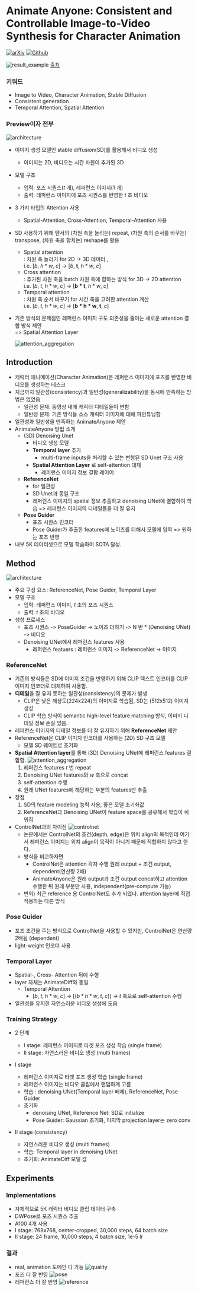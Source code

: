 # Animate Anyone: Consistent and Controllable Image-to-Video Synthesis for Character Animation
[![arXiv](https://img.shields.io/badge/arXiv-2210.02441-b31b1b.svg)](https://arxiv.org/pdf/2311.17117.pdf)
[![Github](https://img.shields.io/badge/GitHub-181717?logo=github&logoColor=white)](https://github.com/HumanAIGC/AnimateAnyone?tab=readme-ov-file)

![result_example](./materials/AnimateAnyone/result.gif)
[출처](https://www.aitimes.com/news/articleView.html?idxno=155678)

### 키워드
- Image to Video, Character Animation, Stable Diffusion
- Consistent generation 
- Temporal Attention, Spatial Attention

### Preview이자 전부
![architecture](./materials/AnimateAnyone/architecture.png)
- 이미지 생성 모델인 stable diffusion(SD)를 활용해서 비디오 생성
  - 이미지는 2D, 비디오는 시간 차원이 추가된 3D
- 모델 구조
  - 입력: 포즈 시퀀스($t$ 개), 레퍼런스 이미지($1$ 개)
  - 출력: 레퍼런스 이미지에 포즈 시퀀스를 반영한 $t$ 초 비디오
- 3 가지 타입의 Attention 사용
  - Spatial-Attention, Cross-Attention, Temporal-Attention 사용
- SD 사용하기 위해 텐서의 (차원 축을 늘리는) repeat, (차원 축의 순서를 바꾸는) transpose, (차원 축을 합치는) reshape를 활용
  - Spatial attention 
  </br>: 차원 축 늘리기 for 2D -> 3D 데이터 , 
  </br> i.e. $[b,\; h*w,\; c]$ -> $[b,\; \mathbf{t},\; h*w,\; c]$
  - Cross attention 
  </br>: 추가된 차원 축을 batch 차원 축에 합하는 방식 for 3D -> 2D attention
  </br> i.e. $[b,\; t,\; h*w,\; c]$ -> $[\mathbf{b*t},\; h*w,\; c]$
  - Temporal attention
  </br>: 차원 축 순서 바꾸기 for 시간 축을 고려한 attention 계산 
  </br> i.e. $[b,\; t,\; h*w,\; c]$ -> $[\mathbf{b*h*w},\; \mathbf{t},\; c]$
- 기존 방식의 문제점인 레퍼런스 이미지 구도 의존성을 줄이는 새로운 attention 결합 방식 제안
  </br> => Spatial Attention Layer

  ![attention_aggregation](./materials/AnimateAnyone/attention_aggregation.png)


## Introduction
- 캐릭터 애니메이션(Character Animation)은 레퍼런스 이미지에 포즈를 반영한 비디오를 생성하는 테스크 
- 지금까지 일관성(consistency)과 일반성(generalizability)을 동시에 만족하는 방법은 없었음
  - 일관성 문제: 동영상 내에 캐릭터 디테일들이 변함
  - 일반성 문제: 기존 방식들 소스 캐릭터 이미지에 대해 파인튜닝함
- 일관성과 일반성을 만족하는 AnimateAnyone 제안
- AnimateAnyone 방법 소개
  - (3D) Denoising Unet 
    - 비디오 생성 모델
    - __Temporal layer__ 추가
      - multi-frame inputs을 처리할 수 있는 변형된 SD Unet 구조 사용
    - __Spatial Attention Layer__ 로 self-attention 대체
      - 레퍼런스 이미지 정보 결합 레이어
  - __ReferenceNet__
    - for 일관성
    - SD Unet과 동일 구조
    - 레퍼런스 이미지의 spatial 정보 추출하고 denoising UNet에 결합하여 학습 => 레퍼런스 이미지의 디테일들을 더 잘 유지
  - __Pose Guider__
    - 포즈 시퀀스 인코더
    - Pose Guider가 추출한 features에 노이즈를 더해서 모델에 입력 => 원하는 포즈 반영
- 내부 5K 데이터셋으로 모델 학습하여 SOTA 달성.

## Method
  ![architecture](./materials/AnimateAnyone/architecture.png)
- 주요 구성 요소: ReferenceNet, Pose Guider, Temporal Layer
- 모델 구조
  - 입력: 레퍼런스 이미지, $t$ 초의 포즈 시퀀스
  - 출력: $t$ 초의 비디오 
- 생성 프로세스
  - 포즈 시퀀스 -> PoseGuider -> 노이즈 더하기 -> N 번 * (Denoising UNet) -> 비디오
  - Denoising UNet에서 레퍼런스 features 사용
    - 레퍼런스 featuers : 레퍼런스 이미지 -> ReferenceNet -> 이미지

### ReferenceNet
- 기존의 방식들은 SD에 이미지 조건을 반영하기 위해 CLIP 텍스트 인코더를 CLIP 이미지 인코더로 대체하여 사용함.
- **디테일**을 잘 유지 못하는 일관성(consistency)의 문제가 발생
  - CLIP은 낮은 해상도(224x224)의 이미지로 학습됨, SD는 (512x512) 이미지 생성
  - CLIP 학습 방식이 semantic high-level feature matching 방식, 이미지 디테일 정보 손실 있음.
- 레퍼런스 이미지의 디테일 정보를 더 잘 유지하기 위해 **ReferenceNet** 제안
- ReferenceNet은 CLIP 이미지 인코더를 사용하는 (2D) SD 구조 모델 
  - 모델 SD 웨이트로 초기화
- **Spatial Attention layer**를 통해 (3D) Denoising UNet에 레퍼런스 features 결합함.
![attention_aggregation](./materials/AnimateAnyone/attention_aggregation.png)
  1. 레퍼런스 features $t$ 번 repeat
  2. Denoising UNet features와 $w$ 축으로 concat
  3. self-attention 수행
  4. 원래 UNet features에 해당하는 부분의 features만 추출
- 장점
  1. SD의 feature modeling 능력 사용, 좋은 모델 초기화값
  2. ReferenceNet과 Denoising UNet이 feature space를 공유해서 학습이 쉬워짐
- ControlNet과의 차이점
  ![controlnet](./materials/AnimateAnyone/controlnet.png)
  - 논문에서는 ControlNet의 조건(depth, edge)은 위치 align의 목적인데 여기서 레퍼런스 이미지는 위치 align이 목적이 아니기 때문에 적합하지 않다고 한다. 
  - 방식을 비교하자면
    - ControlNet은 attention 각자 수행 원래 output + 조건 output, dependent(연산량 2배)
    - AnimateAnyone은 원래 output과 조건 output concat하고 attention 수행한 뒤 원래 부분만 사용, independent(pre-compute 가능)
  - 번외) 최근 reference 용 ControlNet도 추가 되었다. attention layer에 직접 적용하는 다른 방식

### Pose Guider
- 포즈 조건을 주는 방식으로 ControlNet을 사용할 수 있지만, ControlNet은 연산량 2배됨 (dependent)
- light-weight 인코더 사용

### Temporal Layer
- Spatial-, Cross- Attention 뒤에 수행
- layer 자체는 AnimateDiff와 동일
  - Temporal Attention 
    - $[b,\; t,\; h*w,\; c]$ -> $[(b*h*w,\; t,\; c)]$ -> $t$ 축으로 self-attention 수행
- 일관성을 유지한 자연스러운 비디오 생성에 도움

### Training Strategy
- 2 단계
  - I stage: 레퍼런스 이미지로 타겟 포즈 생성 학습 (single frame)
  - II stage: 자연스러운 비디오 생성 (multi frames)

- I stage
  - 레퍼런스 이미지로 타겟 포즈 생성 학습 (single frame)
  - 레퍼런스 이미지는 비디오 클립에서 랜덤하게 고름
  - 학습 : denoising UNet(Temporal layer 배제), ReferenceNet, Pose Guider
  - 초기화
    - denoising UNet, Reference Net: SD로 initialize
    - Pose Guider: Gaussian 초기화, 마지막 projection layer는 zero conv

- II stage (consistency)
  - 자연스러운 비디오 생성 (multi frames)
  - 학습: Temporal layer in denoising UNet 
  - 초기화: AnimateDiff 모델 값


## Experiments

### Implementations
- 자체적으로 5K 캐릭터 비디오 클립 데이터 구축
- DWPose로 포즈 시퀀스 추출
- A100 4개 사용
- I stage: 768x768, center-cropped, 30,000 steps, 64 batch size 
- II stage: 24 frame, 10,000 steps, 4 batch size, 1e-5 lr

### 결과
- real, animation 도메인 다 가능
![quality](./materials/AnimateAnyone/quality.png)
- 포즈 더 잘 반영
![pose](./materials/AnimateAnyone/pose.png)
- 레퍼런스 더 잘 반영
![reference](./materials/AnimateAnyone/reference.png)



